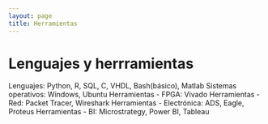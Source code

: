 ```yaml
---
layout: page
title: Herramientas
---
```


# Lenguajes y herrramientas

Lenguajes: Python, R, SQL, C, VHDL, Bash(básico), Matlab
Sistemas operativos: Windows, Ubuntu
Herramientas - FPGA: Vivado
Herramientas - Red: Packet Tracer, Wireshark
Herramientas - Electrónica: ADS, Eagle, Proteus
Herramientas - BI: Microstrategy, Power BI, Tableau
